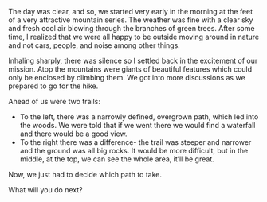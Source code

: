 The day was clear, and so, we started very early in the morning at the feet of a very attractive mountain series. The weather was fine with a clear sky and fresh cool air blowing through the branches of green trees. After some time, I realized that we were all happy to be outside moving around in nature and not cars, people, and noise among other things. 
 
 Inhaling sharply, there was silence so I settled back in the excitement of our mission. Atop the mountains were giants of beautiful features which could only be enclosed by climbing them. We got into more discussions as we prepared to go for the hike. 
 
 Ahead of us were two trails:
 
 - To the left, there was a narrowly defined, overgrown path, which led into the woods. We were told that if we went there we would find a waterfall and there would be a good view.
 - To the right there was a difference- the trail was steeper and narrower and the ground was all big rocks. It would be more difficult, but in the middle, at the top, we can see the whole area, it’ll be great. 
 
 Now, we just had to decide which path to take.

What will you do next?
